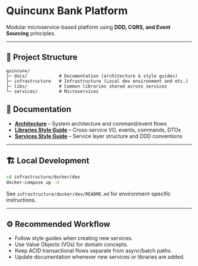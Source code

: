 # Quincunx Bank Platform

Modular microservice-based platform using **DDD, CQRS, and Event Sourcing** principles.

---

## 📁 Project Structure

```
quincunx/
├─ docs/            # Documentation (architecture & style guides)
├─ infrastructure   # Infrastructure (Local dev environment and etc.)
├─ libs/            # Common libraries shared across services
└─ services/        # Microservices
```

## 📖 Documentation

- **[Architecture](docs/architecture.md)** – System architecture and command/event flows
- **[Libraries Style Guide](docs/libraries-style-guide.md)** – Cross-service VO, events, commands, DTOs
- **[Services Style Guide](docs/services-style-guide.md)** – Service layer structure and DDD conventions

---

## 🏗️ Local Development

```bash
cd infrastructure/docker/dev
docker-compose up -d
```

See `infrastructure/docker/dev/README.md` for environment-specific instructions.

---

## ⚙️ Recommended Workflow

- Follow style guides when creating new services.
- Use Value Objects (VOs) for domain concepts.
- Keep ACID transactional flows separate from async/batch paths.
- Update documentation whenever new services or libraries are added.